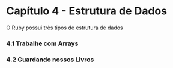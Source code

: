 # Capítulo 4 - Estrutura de Dados

O Ruby possui três tipos de estrutura de dados

### 4.1 Trabalhe com Arrays
### 4.2 Guardando nossos Livros